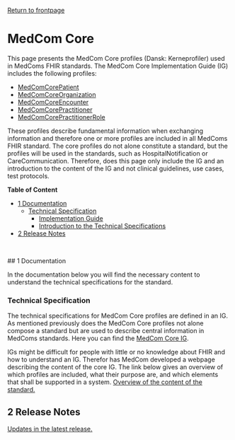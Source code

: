 <a href="https://medcomdk.github.io/MedComLandingPage/" target="_blank">Return to frontpage</a>

# MedCom Core 

This page presents the MedCom Core profiles (Dansk: Kerneprofiler) used in MedComs FHIR standards. The MedCom Core Implementation Guide (IG) includes the following profiles:	
* <a href="https://build.fhir.org/ig/medcomdk/dk-medcom-core/StructureDefinition-medcom-core-patient.html" target="_blank">MedComCorePatient</a> 
* <a href="https://build.fhir.org/ig/medcomdk/dk-medcom-core/StructureDefinition-medcom-core-organization.html" target="_blank">MedComCoreOrganization</a> 
* <a href="https://build.fhir.org/ig/medcomdk/dk-medcom-core/StructureDefinition-medcom-core-encounter.html" target="_blank">MedComCoreEncounter</a>  
* <a href="https://build.fhir.org/ig/medcomdk/dk-medcom-core/StructureDefinition-medcom-core-practitioner.html" target="_blank">MedComCorePractitioner</a>
* <a href="https://build.fhir.org/ig/medcomdk/dk-medcom-core/StructureDefinition-medcom-core-practitionerrole.html" target="_blank">MedComCorePractitionerRole</a> 

These profiles describe fundamental information when exchanging information and therefore one or more profiles are included in all MedComs FHIR standard. The core profiles do not alone constitute a standard, but the profiles will be used in the standards, such as HospitalNotification or CareCommunication. Therefore, does this page only include the IG and an introduction to the content of the IG and not clinical guidelines, use cases, test protocols.



**Table of Content**
- [1 Documentation](#1-documentation)
  * [Technical Specification](#technical-specification)
    + [Implementation Guide](#implementation-guide)
    + [Introduction to the Technical Specifications](#introduction-to-the-technical-specifications)
- [2 Release Notes](#2-release-notes)
<p>&nbsp;</p>
## 1 Documentation 

In the documentation below you will find the necessary content to understand the technical specifications for the standard. 

### Technical Specification
The technical specifications for MedCom Core profiles are defined in an IG. As mentioned previously does the MedCom Core profiles not alone compose a standard but are used to describe central information in MedComs standards. Here you can find the <a href="https://build.fhir.org/ig/medcomdk/dk-medcom-core/" target="_blank">MedCom Core IG</a>. 

IGs might be difficult for people with little or no knowledge about FHIR and how to understand an IG. Therefor has MedCom developed a webpage describing the content of the core IG. The link below gives an overview of which profiles are included, what their purpose are, and which elements that shall be supported in a system. 
[Overview of the content of the standard.](assets/documents/Intro-Technical-Spec-ENG.md)

## 2 Release Notes

[Updates in the latest release.](assets/documents/ReleaseNote-ENG.md)

